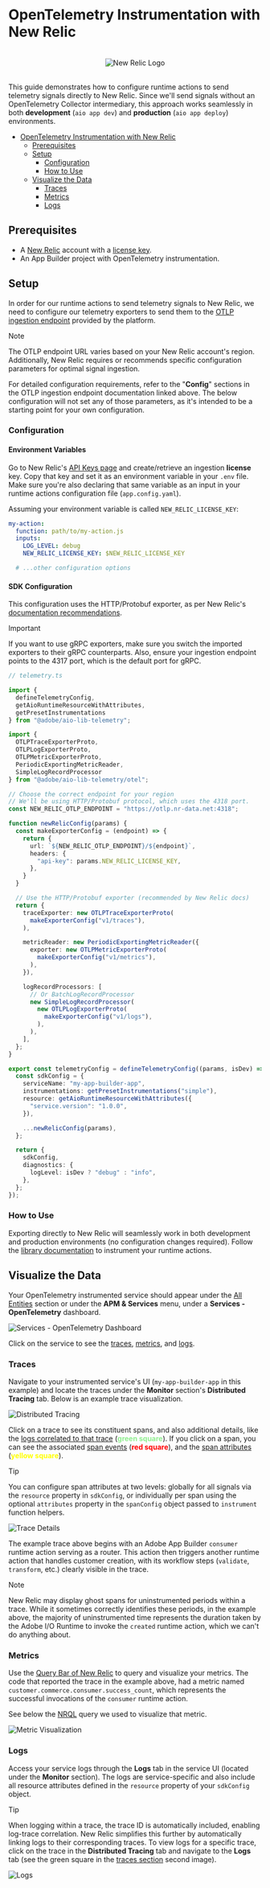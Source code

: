 # OpenTelemetry Instrumentation with New Relic

<br />
<div align="center">
  <img alt="New Relic Logo" src="../../docs/images/new-relic/logo.png">
</div>
<br />

This guide demonstrates how to configure runtime actions to send telemetry signals directly to New Relic. Since we'll send signals without an OpenTelemetry Collector intermediary, this approach works seamlessly in both **development** (`aio app dev`) and **production** (`aio app deploy`) environments.

- [OpenTelemetry Instrumentation with New Relic](#opentelemetry-instrumentation-with-new-relic)
  - [Prerequisites](#prerequisites)
  - [Setup](#setup)
    - [Configuration](#configuration)
    - [How to Use](#how-to-use)
  - [Visualize the Data](#visualize-the-data)
    - [Traces](#traces)
    - [Metrics](#metrics)
    - [Logs](#logs)

## Prerequisites

- A [New Relic](https://newrelic.com/) account with a [license key](https://docs.newrelic.com/docs/apis/intro-apis/new-relic-api-keys/).
- An App Builder project with OpenTelemetry instrumentation.

## Setup

In order for our runtime actions to send telemetry signals to New Relic, we need to configure our telemetry exporters to send them to the [OTLP ingestion endpoint](https://docs.newrelic.com/docs/opentelemetry/best-practices/opentelemetry-otlp/) provided by the platform. 

> [!NOTE]
> The OTLP endpoint URL varies based on your New Relic account's region. Additionally, New Relic requires or recommends specific configuration parameters for optimal signal ingestion. 
> 
> For detailed configuration requirements, refer to the "**Config**" sections in the OTLP ingestion endpoint documentation linked above. The below configuration will not set any of those parameters, as it's intended to be a starting point for your own configuration.

### Configuration

#### Environment Variables

Go to New Relic's [API Keys page](https://one.eu.newrelic.com/admin-portal/api-keys/home) and create/retrieve an ingestion **license** key. Copy that key and set it as an environment variable in your `.env` file. Make sure you're also declaring that same variable as an input in your runtime actions configuration file (`app.config.yaml`).

Assuming your environment variable is called `NEW_RELIC_LICENSE_KEY`:

```yaml
my-action:
  function: path/to/my-action.js
  inputs:
    LOG_LEVEL: debug
    NEW_RELIC_LICENSE_KEY: $NEW_RELIC_LICENSE_KEY

  # ...other configuration options
```

#### SDK Configuration

This configuration uses the HTTP/Protobuf exporter, as per New Relic's [documentation recommendations](https://docs.newrelic.com/docs/opentelemetry/best-practices/opentelemetry-otlp/#configure-endpoint-port-protocol).

> [!IMPORTANT]
> If you want to use gRPC exporters, make sure you switch the imported exporters to their gRPC counterparts. Also, ensure your ingestion endpoint points to the 4317 port, which is the default port for gRPC.

```ts
// telemetry.ts

import {
  defineTelemetryConfig,
  getAioRuntimeResourceWithAttributes,
  getPresetInstrumentations
} from "@adobe/aio-lib-telemetry";

import {
  OTLPTraceExporterProto,
  OTLPLogExporterProto,
  OTLPMetricExporterProto,
  PeriodicExportingMetricReader,
  SimpleLogRecordProcessor
} from "@adobe/aio-lib-telemetry/otel";

// Choose the correct endpoint for your region
// We'll be using HTTP/Protobuf protocol, which uses the 4318 port.
const NEW_RELIC_OTLP_ENDPOINT = "https://otlp.nr-data.net:4318";

function newRelicConfig(params) {
  const makeExporterConfig = (endpoint) => {
    return {
      url: `${NEW_RELIC_OTLP_ENDPOINT}/${endpoint}`,
      headers: {
        "api-key": params.NEW_RELIC_LICENSE_KEY,
      },
    }
  }

  // Use the HTTP/Protobuf exporter (recommended by New Relic docs)
  return {
    traceExporter: new OTLPTraceExporterProto(
      makeExporterConfig("v1/traces"),
    ),

    metricReader: new PeriodicExportingMetricReader({
      exporter: new OTLPMetricExporterProto(
        makeExporterConfig("v1/metrics"),
      ),
    }),

    logRecordProcessors: [
      // Or BatchLogRecordProcessor
      new SimpleLogRecordProcessor(
        new OTLPLogExporterProto(
          makeExporterConfig("v1/logs"),
        ),
      ),
    ],
  };
}

export const telemetryConfig = defineTelemetryConfig((params, isDev) => {
  const sdkConfig = {
    serviceName: "my-app-builder-app",
    instrumentations: getPresetInstrumentations("simple"),
    resource: getAioRuntimeResourceWithAttributes({
      "service.version": "1.0.0",
    }),

    ...newRelicConfig(params),
  };

  return {
    sdkConfig,
    diagnostics: {
      logLevel: isDev ? "debug" : "info",
    },
  };
});
```

### How to Use

Exporting directly to New Relic will seamlessly work in both development and production environments (no configuration changes required). Follow the [library documentation](../../README.md#-how-to-use) to instrument your runtime actions.

## Visualize the Data

Your OpenTelemetry instrumented service should appear under the [All Entities](https://one.eu.newrelic.com/nr1-core?filters=(domain%20IN%20('APM',%20'EXT')%20AND%20type%20IN%20('APPLICATION',%20'SERVICE'))) section or under the **APM & Services** menu, under a **Services - OpenTelemetry** dashboard.

![Services - OpenTelemetry Dashboard](../images/new-relic/otel-dashboard.png)

Click on the service to see the [traces](#traces), [metrics](#metrics), and [logs](#logs).

### Traces

Navigate to your instrumented service's UI (`my-app-builder-app` in this example) and locate the traces under the **Monitor** section's **Distributed Tracing** tab. Below is an example trace visualization.

![Distributed Tracing](../images/new-relic/distributed-tracing-view.png)

<p>
  Click on a trace to see its constituent spans, and also additional details, like the <a href="https://opentelemetry.io/docs/specs/otel/logs/#log-correlation">logs correlated to that trace</a> (<span style="color: lightgreen;"><b>green square</b></span>). If you click on a span, you can see the associated <a href="https://opentelemetry.io/docs/concepts/signals/traces/#span-events">span events</a> (<span style="color: red;"><b>red square</b></span>), and the <a href="https://opentelemetry.io/docs/concepts/signals/traces/#attributes">span attributes</a> (<span style="color: yellow;"><b>yellow square</b></span>).
</p>

> [!TIP]
> You can configure span attributes at two levels: globally for all signals via the `resource` property in `sdkConfig`, or individually per span using the optional `attributes` property in the `spanConfig` object passed to `instrument` function helpers.

![Trace Details](../images/new-relic/trace-span-view.png) 

The example trace above begins with an Adobe App Builder `consumer` runtime action serving as a router. This action then triggers another runtime action that handles customer creation, with its workflow steps (`validate`, `transform`, etc.) clearly visible in the trace.

> [!NOTE]
> New Relic may display ghost spans for uninstrumented periods within a trace. While it sometimes correctly identifies these periods, in the example above, the majority of uninstrumented time represents the duration taken by the Adobe I/O Runtime to invoke the `created` runtime action, which we can't do anything about.

### Metrics

Use the [Query Bar of New Relic](https://docs.newrelic.com/docs/data-apis/understand-data/metric-data/query-metric-data-type) to query and visualize your metrics. The code that reported the trace in the example above, had a metric named `customer.commerce.consumer.success_count`, which represents the successful invocations of the `consumer` runtime action. 

See below the [NRQL](https://docs.newrelic.com/docs/nrql/get-started/introduction-nrql-new-relics-query-language/) query we used to visualize that metric.

![Metric Visualization](../images/new-relic/metrics-view.png)

### Logs

Access your service logs through the **Logs** tab in the service UI (located under the **Monitor** section). The logs are service-specific and also include all resource attributes defined in the `resource` property of your `sdkConfig` object.

> [!TIP]
> When logging within a trace, the trace ID is automatically included, enabling log-trace correlation. New Relic simplifies this further by automatically linking logs to their corresponding traces. To view logs for a specific trace, click on the trace in the **Distributed Tracing** tab and navigate to the **Logs** tab (see the green square in the [traces section](#traces) second image).

![Logs](../images/new-relic/logs-view.png)

